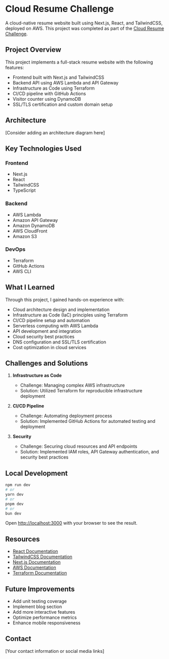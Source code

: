 # Cloud Resume Challenge

A cloud-native resume website built using Next.js, React, and TailwindCSS, deployed on AWS. This project was completed as part of the [Cloud Resume Challenge](https://cloudresumechallenge.dev/).

## Project Overview

This project implements a full-stack resume website with the following features:
- Frontend built with Next.js and TailwindCSS
- Backend API using AWS Lambda and API Gateway
- Infrastructure as Code using Terraform
- CI/CD pipeline with GitHub Actions
- Visitor counter using DynamoDB
- SSL/TLS certification and custom domain setup

## Architecture

[Consider adding an architecture diagram here]

## Key Technologies Used

### Frontend
- Next.js
- React
- TailwindCSS
- TypeScript

### Backend
- AWS Lambda
- Amazon API Gateway
- Amazon DynamoDB
- AWS CloudFront
- Amazon S3

### DevOps
- Terraform
- GitHub Actions
- AWS CLI

## What I Learned

Through this project, I gained hands-on experience with:
- Cloud architecture design and implementation
- Infrastructure as Code (IaC) principles using Terraform
- CI/CD pipeline setup and automation
- Serverless computing with AWS Lambda
- API development and integration
- Cloud security best practices
- DNS configuration and SSL/TLS certification
- Cost optimization in cloud services

## Challenges and Solutions

1. **Infrastructure as Code**
   - Challenge: Managing complex AWS infrastructure
   - Solution: Utilized Terraform for reproducible infrastructure deployment

2. **CI/CD Pipeline**
   - Challenge: Automating deployment process
   - Solution: Implemented GitHub Actions for automated testing and deployment

3. **Security**
   - Challenge: Securing cloud resources and API endpoints
   - Solution: Implemented IAM roles, API Gateway authentication, and security best practices

## Local Development

```bash
npm run dev
# or
yarn dev
# or
pnpm dev
# or
bun dev
```

Open [http://localhost:3000](http://localhost:3000) with your browser to see the result.

## Resources

- [React Documentation](https://react.dev/)
- [TailwindCSS Documentation](https://tailwindcss.com/)
- [Next.js Documentation](https://nextjs.org/docs)
- [AWS Documentation](https://docs.aws.amazon.com/)
- [Terraform Documentation](https://www.terraform.io/docs)

## Future Improvements

- Add unit testing coverage
- Implement blog section
- Add more interactive features
- Optimize performance metrics
- Enhance mobile responsiveness

## Contact

[Your contact information or social media links]
